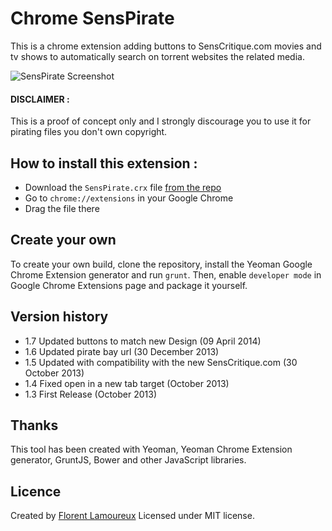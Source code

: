 # Chrome SensPirate

This is a chrome extension adding buttons to SensCritique.com movies and tv shows to automatically search on torrent websites the related media.

![SensPirate Screenshot](http://i.imgur.com/eVXMzIZ.png)

#### DISCLAIMER :
This is a proof of concept only and I strongly discourage you to use it for pirating files you don't own copyright.

## How to install this extension :
- Download the `SensPirate.crx` file [from the repo](https://github.com/flrent/chrome-sens-pirate/raw/master/SensPirate.crx)
- Go to `chrome://extensions` in your Google Chrome
- Drag the file there

## Create your own
To create your own build, clone the repository, install the Yeoman Google Chrome Extension generator and run `grunt`.
Then, enable `developer mode` in Google Chrome Extensions page and package it yourself.

## Version history
- 1.7 Updated buttons to match new Design (09 April 2014)
- 1.6 Updated pirate bay url (30 December 2013)
- 1.5 Updated with compatibility with the new SensCritique.com (30 October 2013)
- 1.4 Fixed open in a new tab target (October 2013)
- 1.3 First Release (October 2013)

## Thanks
This tool has been created with Yeoman, Yeoman Chrome Extension generator, GruntJS, Bower and other JavaScript libraries.

## Licence
Created by [Florent Lamoureux](http://twitter.com/flrent) 
Licensed under MIT license.
